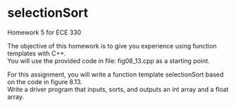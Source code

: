 # selectionSort
Homework 5 for ECE 330

The  objective  of  this  homework  is  to  give  you  experience  using  function  templates  with  C++.    
You  will use the provided code in file: fig08_13.cpp as a starting point.  

For this assignment, you will write a function template selectionSort based on the code in figure 8.13.  
Write a driver program that inputs, sorts, and outputs an int array and a float array.
